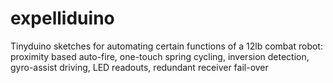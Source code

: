 # expelliduino
Tinyduino sketches for automating certain functions of a 12lb combat robot: proximity based auto-fire, one-touch spring cycling, inversion detection, gyro-assist driving, LED readouts, redundant receiver fail-over
